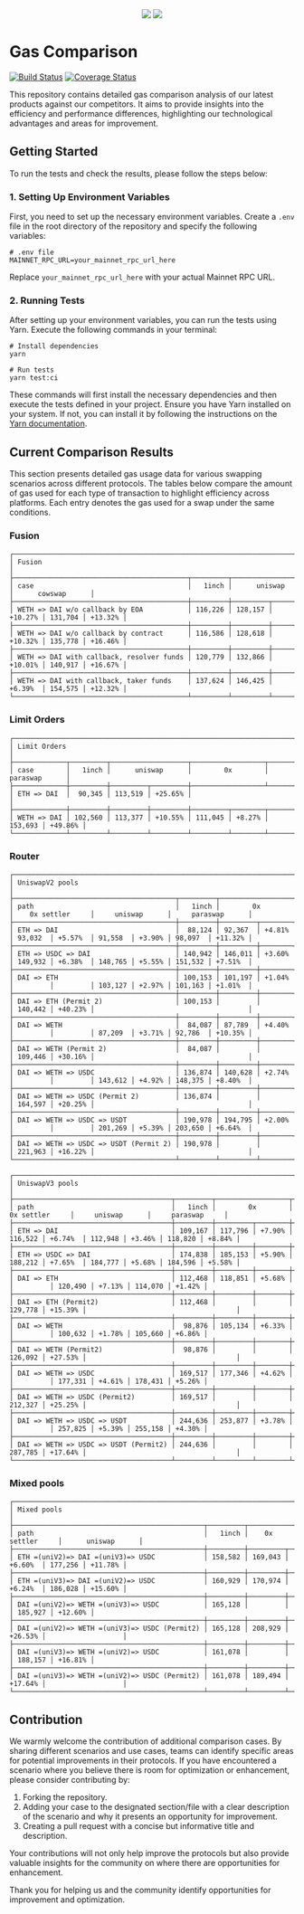 <div align="center">
    <img src="https://github.com/1inch/gas-comparison/blob/master/.github/1inch_github_w.svg#gh-light-mode-only">
    <img src="https://github.com/1inch/gas-comparison/blob/master/.github/1inch_github_b.svg#gh-dark-mode-only">
</div>

# Gas Comparison

[![Build Status](https://github.com/1inch/gas-comparison/workflows/CI/badge.svg)](https://github.com/1inch/gas-comparison/actions)
[![Coverage Status](https://codecov.io/gh/1inch/gas-comparison/graph/badge.svg?token=8VSYYAY3J1)](https://codecov.io/gh/1inch/gas-comparison)

This repository contains detailed gas comparison analysis of our latest products against our competitors. It aims to provide insights into the efficiency and performance differences, highlighting our technological advantages and areas for improvement.

## Getting Started
To run the tests and check the results, please follow the steps below:

### 1. Setting Up Environment Variables
First, you need to set up the necessary environment variables. Create a `.env` file in the root directory of the repository and specify the following variables:

```
# .env file
MAINNET_RPC_URL=your_mainnet_rpc_url_here
```

Replace `your_mainnet_rpc_url_here` with your actual Mainnet RPC URL.

### 2. Running Tests
After setting up your environment variables, you can run the tests using Yarn. Execute the following commands in your terminal:

```
# Install dependencies
yarn

# Run tests
yarn test:ci
```

These commands will first install the necessary dependencies and then execute the tests defined in your project. Ensure you have Yarn installed on your system. If not, you can install it by following the instructions on the [Yarn documentation](https://classic.yarnpkg.com/en/docs/install).

## Current Comparison Results

This section presents detailed gas usage data for various swapping scenarios across different protocols. The tables below compare the amount of gas used for each type of transaction to highlight efficiency across platforms. Each entry denotes the gas used for a swap under the same conditions.

### Fusion
```
┌─────────────────────────────────────────────────────────────────────────────────────────────┐
│ Fusion                                                                                      │
├───────────────────────────────────────────┬─────────┬───────────────────┬───────────────────┤
│ case                                      │   1inch │      uniswap      │      cowswap      │
├───────────────────────────────────────────┼─────────┼─────────┬─────────┼─────────┬─────────┤
│ WETH => DAI w/o callback by EOA           │ 116,226 │ 128,157 │ +10.27% │ 131,704 │ +13.32% │
├───────────────────────────────────────────┼─────────┼─────────┼─────────┼─────────┼─────────┤
│ WETH => DAI w/o callback by contract      │ 116,586 │ 128,618 │ +10.32% │ 135,778 │ +16.46% │
├───────────────────────────────────────────┼─────────┼─────────┼─────────┼─────────┼─────────┤
│ WETH => DAI with callback, resolver funds │ 120,779 │ 132,866 │ +10.01% │ 140,917 │ +16.67% │
├───────────────────────────────────────────┼─────────┼─────────┼─────────┼─────────┼─────────┤
│ WETH => DAI with callback, taker funds    │ 137,624 │ 146,425 │ +6.39%  │ 154,575 │ +12.32% │
└───────────────────────────────────────────┴─────────┴─────────┴─────────┴─────────┴─────────┘
```

### Limit Orders
```
┌──────────────────────────────────────────────────────────────────────────────────┐
│ Limit Orders                                                                     │
├─────────────┬─────────┬───────────────────┬──────────────────┬───────────────────┤
│ case        │   1inch │      uniswap      │        0x        │     paraswap      │
├─────────────┼─────────┼─────────┬─────────┼──────────────────┴───────────────────┤
│ ETH => DAI  │  90,345 │ 113,519 │ +25.65% │                                      │
├─────────────┼─────────┼─────────┼─────────┼─────────┬────────┬─────────┬─────────┤
│ WETH => DAI │ 102,560 │ 113,377 │ +10.55% │ 111,045 │ +8.27% │ 153,693 │ +49.86% │
└─────────────┴─────────┴─────────┴─────────┴─────────┴────────┴─────────┴─────────┘
```

### Router
```
┌────────────────────────────────────────────────────────────────────────────────────────────────────────────────────────────────┐
│ UniswapV2 pools                                                                                                                │
├────────────────────────────────────────┬─────────┬──────────────────┬───────────────────┬──────────────────┬───────────────────┤
│ path                                   │   1inch │        0x        │    0x settler     │     uniswap      │     paraswap      │
├────────────────────────────────────────┼─────────┼─────────┬────────┼─────────┬─────────┼─────────┬────────┼─────────┬─────────┤
│ ETH => DAI                             │  88,124 │ 92,367  │ +4.81% │ 93,032  │ +5.57%  │ 91,558  │ +3.90% │ 98,097  │ +11.32% │
├────────────────────────────────────────┼─────────┼─────────┼────────┼─────────┼─────────┼─────────┼────────┼─────────┼─────────┤
│ ETH => USDC => DAI                     │ 140,942 │ 146,011 │ +3.60% │ 149,932 │ +6.38%  │ 148,765 │ +5.55% │ 151,532 │ +7.51%  │
├────────────────────────────────────────┼─────────┼─────────┼────────┼─────────┼─────────┼─────────┼────────┼─────────┼─────────┤
│ DAI => ETH                             │ 100,153 │ 101,197 │ +1.04% │         │         │ 103,127 │ +2.97% │ 101,163 │ +1.01%  │
├────────────────────────────────────────┼─────────┼─────────┼────────┼─────────┼─────────┼─────────┴────────┴─────────┴─────────┤
│ DAI => ETH (Permit 2)                  │ 100,153 │         │        │ 140,442 │ +40.23% │                                      │
├────────────────────────────────────────┼─────────┼─────────┼────────┼─────────┼─────────┼─────────┬────────┬─────────┬─────────┤
│ DAI => WETH                            │  84,087 │ 87,789  │ +4.40% │         │         │ 87,209  │ +3.71% │ 92,786  │ +10.35% │
├────────────────────────────────────────┼─────────┼─────────┼────────┼─────────┼─────────┼─────────┴────────┴─────────┴─────────┤
│ DAI => WETH (Permit 2)                 │  84,087 │         │        │ 109,446 │ +30.16% │                                      │
├────────────────────────────────────────┼─────────┼─────────┼────────┼─────────┼─────────┼─────────┬────────┬─────────┬─────────┤
│ DAI => WETH => USDC                    │ 136,874 │ 140,628 │ +2.74% │         │         │ 143,612 │ +4.92% │ 148,375 │ +8.40%  │
├────────────────────────────────────────┼─────────┼─────────┼────────┼─────────┼─────────┼─────────┴────────┴─────────┴─────────┤
│ DAI => WETH => USDC (Permit 2)         │ 136,874 │         │        │ 164,597 │ +20.25% │                                      │
├────────────────────────────────────────┼─────────┼─────────┼────────┼─────────┼─────────┼─────────┬────────┬─────────┬─────────┤
│ DAI => WETH => USDC => USDT            │ 190,978 │ 194,795 │ +2.00% │         │         │ 201,269 │ +5.39% │ 203,650 │ +6.64%  │
├────────────────────────────────────────┼─────────┼─────────┼────────┼─────────┼─────────┼─────────┴────────┴─────────┴─────────┤
│ DAI => WETH => USDC => USDT (Permit 2) │ 190,978 │         │        │ 221,963 │ +16.22% │                                      │
└────────────────────────────────────────┴─────────┴─────────┴────────┴─────────┴─────────┴──────────────────────────────────────┘
```
```
┌──────────────────────────────────────────────────────────────────────────────────────────────────────────────────────────────┐
│ UniswapV3 pools                                                                                                              │
├───────────────────────────────────────┬─────────┬──────────────────┬───────────────────┬──────────────────┬──────────────────┤
│ path                                  │   1inch │        0x        │    0x settler     │     uniswap      │     paraswap     │
├───────────────────────────────────────┼─────────┼─────────┬────────┼─────────┬─────────┼─────────┬────────┼─────────┬────────┤
│ ETH => DAI                            │ 109,167 │ 117,796 │ +7.90% │ 116,522 │ +6.74%  │ 112,948 │ +3.46% │ 118,820 │ +8.84% │
├───────────────────────────────────────┼─────────┼─────────┼────────┼─────────┼─────────┼─────────┼────────┼─────────┼────────┤
│ ETH => USDC => DAI                    │ 174,838 │ 185,153 │ +5.90% │ 188,212 │ +7.65%  │ 184,777 │ +5.68% │ 184,596 │ +5.58% │
├───────────────────────────────────────┼─────────┼─────────┼────────┼─────────┼─────────┼─────────┼────────┼─────────┼────────┤
│ DAI => ETH                            │ 112,468 │ 118,851 │ +5.68% │         │         │ 120,490 │ +7.13% │ 114,070 │ +1.42% │
├───────────────────────────────────────┼─────────┼─────────┼────────┼─────────┼─────────┼─────────┴────────┴─────────┴────────┤
│ DAI => ETH (Permit2)                  │ 112,468 │         │        │ 129,778 │ +15.39% │                                     │
├───────────────────────────────────────┼─────────┼─────────┼────────┼─────────┼─────────┼─────────┬────────┬─────────┬────────┤
│ DAI => WETH                           │  98,876 │ 105,134 │ +6.33% │         │         │ 100,632 │ +1.78% │ 105,660 │ +6.86% │
├───────────────────────────────────────┼─────────┼─────────┼────────┼─────────┼─────────┼─────────┴────────┴─────────┴────────┤
│ DAI => WETH (Permit2)                 │  98,876 │         │        │ 126,092 │ +27.53% │                                     │
├───────────────────────────────────────┼─────────┼─────────┼────────┼─────────┼─────────┼─────────┬────────┬─────────┬────────┤
│ DAI => WETH => USDC                   │ 169,517 │ 177,346 │ +4.62% │         │         │ 177,331 │ +4.61% │ 178,431 │ +5.26% │
├───────────────────────────────────────┼─────────┼─────────┼────────┼─────────┼─────────┼─────────┴────────┴─────────┴────────┤
│ DAI => WETH => USDC (Permit2)         │ 169,517 │         │        │ 212,327 │ +25.25% │                                     │
├───────────────────────────────────────┼─────────┼─────────┼────────┼─────────┼─────────┼─────────┬────────┬─────────┬────────┤
│ DAI => WETH => USDC => USDT           │ 244,636 │ 253,877 │ +3.78% │         │         │ 257,825 │ +5.39% │ 255,158 │ +4.30% │
├───────────────────────────────────────┼─────────┼─────────┼────────┼─────────┼─────────┼─────────┴────────┴─────────┴────────┤
│ DAI => WETH => USDC => USDT (Permit2) │ 244,636 │         │        │ 287,785 │ +17.64% │                                     │
└───────────────────────────────────────┴─────────┴─────────┴────────┴─────────┴─────────┴─────────────────────────────────────┘
```
### Mixed pools
```
┌─────────────────────────────────────────────────────────────────────────────────────────────────┐
│ Mixed pools                                                                                     │
├───────────────────────────────────────────────┬─────────┬───────────────────┬───────────────────┤
│ path                                          │   1inch │    0x settler     │      uniswap      │
├───────────────────────────────────────────────┼─────────┼─────────┬─────────┼─────────┬─────────┤
│ ETH =(uniV2)=> DAI =(uniV3)=> USDC            │ 158,582 │ 169,043 │ +6.60%  │ 177,256 │ +11.78% │
├───────────────────────────────────────────────┼─────────┼─────────┼─────────┼─────────┼─────────┤
│ ETH =(uniV3)=> DAI =(uniV2)=> USDC            │ 160,929 │ 170,974 │ +6.24%  │ 186,028 │ +15.60% │
├───────────────────────────────────────────────┼─────────┼─────────┼─────────┼─────────┼─────────┤
│ DAI =(uniV2)=> WETH =(uniV3)=> USDC           │ 165,128 │         │         │ 185,927 │ +12.60% │
├───────────────────────────────────────────────┼─────────┼─────────┼─────────┼─────────┴─────────┤
│ DAI =(uniV2)=> WETH =(uniV3)=> USDC (Permit2) │ 165,128 │ 208,929 │ +26.53% │                   │
├───────────────────────────────────────────────┼─────────┼─────────┼─────────┼─────────┬─────────┤
│ DAI =(uniV3)=> WETH =(uniV2)=> USDC           │ 161,078 │         │         │ 188,157 │ +16.81% │
├───────────────────────────────────────────────┼─────────┼─────────┼─────────┼─────────┴─────────┤
│ DAI =(uniV3)=> WETH =(uniV2)=> USDC (Permit2) │ 161,078 │ 189,494 │ +17.64% │                   │
└───────────────────────────────────────────────┴─────────┴─────────┴─────────┴───────────────────┘
```

## Contribution

We warmly welcome the contribution of additional comparison cases. By sharing different scenarios and use cases, teams can identify specific areas for potential improvements in their protocols. If you have encountered a scenario where you believe there is room for optimization or enhancement, please consider contributing by:

1. Forking the repository.
2. Adding your case to the designated section/file with a clear description of the scenario and why it presents an opportunity for improvement.
3. Creating a pull request with a concise but informative title and description.

Your contributions will not only help improve the protocols but also provide valuable insights for the community on where there are opportunities for enhancement.

Thank you for helping us and the community identify opportunities for improvement and optimization.
